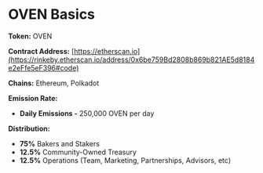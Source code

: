 # OVEN Basics

**Token:** OVEN

**Contract Address:** [https://etherscan.io](https://rinkeby.etherscan.io/address/0x6be759Bd2808b869b821AE5d8184e2eFfe5eF396#code)

**Chains:** Ethereum, Polkadot

**Emission Rate:**

* **Daily Emissions -**  250,000 OVEN per day

**Distribution:**

* **75%** Bakers and Stakers
* **12.5%** Community-Owned Treasury
* **12.5%** Operations \(Team, Marketing, Partnerships, Advisors, etc\)

